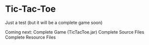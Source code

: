 # Tic-Tac-Toe
Just a test (but it will be a complete game soon)

Coming next:
  Complete Game (TicTacToe.jar)
  Complete Source Files
  Complete Resource Files
